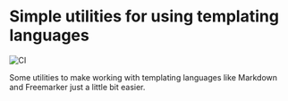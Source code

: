 # Simple utilities for using templating languages 

![CI](https://github.com/joshlong/template-spring-boot-starter/workflows/CI/badge.svg)

Some utilities to make working with templating languages like Markdown and Freemarker just a little bit easier.
